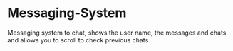 # Messaging-System
Messaging system to chat, shows the user name, the messages and chats and allows you to scroll to check previous chats
